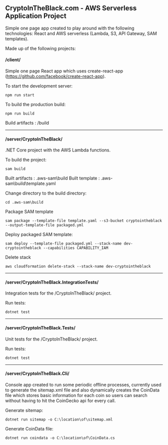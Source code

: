 ## CryptoInTheBlack.com - AWS Serverless Application Project

Simple one page app created to play around with the following technologies: React and AWS serverless (Lambda, S3, API Gateway, SAM templates).

Made up of the following projects:

#### /client/

Simple one page React app which uses create-react-app (https://github.com/facebook/create-react-app).

To start the development server:
```
npm run start
```

To build the production build:
```
npm run build
```

Build artifacts : /build

* * *

#### /server/CryptoInTheBlack/

.NET Core project with the AWS Lambda functions.

To build the project: 

```
sam build
```

Built artifacts  : .aws-sam\build
Built template   : .aws-sam\build\template.yaml

Change directory to the build directory:
```
cd .aws-sam\build
```

Package SAM template
```
sam package --template-file template.yaml --s3-bucket cryptointheblack --output-template-file packaged.yml
```

Deploy packaged SAM template:
```
sam deploy --template-file packaged.yml --stack-name dev-cryptointheblack --capabilities CAPABILITY_IAM
```

Delete stack
```
aws cloudformation delete-stack --stack-name dev-cryptointheblack
```

* * *

#### /server/CryptoInTheBlack.IntegrationTests/

Integration tests for the /CryptoInTheBlack/ project.

Run tests:
```
dotnet test
```

* * *


#### /server/CryptoInTheBlack.Tests/

Unit tests for the /CryptoInTheBlack/ project.

Run tests:
```
dotnet test
```

* * *


#### /server/CryptoInTheBlack.Cli/

Console app created to run some periodic offline processes, currently used to generate the sitemap.xml file and also dynamically creates the CoinData file which stores basic information for each coin so users can search without having to hit the CoinGecko api for every call.

Generate sitemap:
```
dotnet run sitemap -o C:\location\of\sitemap.xml
```

Generate CoinData file:
```
dotnet run coindata -o C:\location\of\CoinData.cs
```
